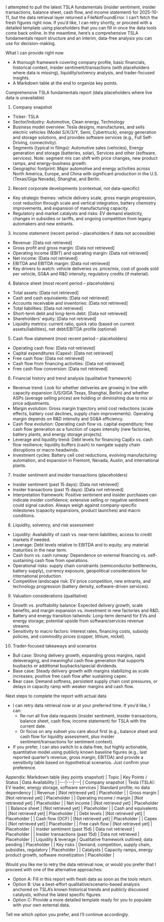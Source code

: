 I attempted to pull the latest TSLA fundamentals (insider sentiment, insider transactions, balance sheet, cash flow, and income statement) for 2025-10-11, but the data retrieval layer returned a FileNotFoundError. I can’t fetch the fresh figures right now. If you’d like, I can retry shortly, or proceed with a detailed template using placeholders that you can fill in once the data tools come back online. In the meantime, here’s a comprehensive TSLA fundamentals report structure and an interim, data-free analysis you can use for decision-making.

What I can provide right now
- A thorough framework covering company profile, basic financials, historical context, insider sentiment/transactions (with placeholders where data is missing), liquidity/solvency analysis, and trader-focused insights.
- A Markdown table at the end to organize key points.

Comprehensive TSLA fundamentals report (data placeholders where live data is unavailable)
1) Company snapshot
- Ticker: TSLA
- Sector/Industry: Automotive, Clean energy, Technology
- Business model overview: Tesla designs, manufactures, and sells electric vehicles (Model S/X/3/Y, Semi, Cybertruck), energy generation and storage solutions, and provides software services (e.g., Full Self-Driving, connectivity).
- Segments (typical in filings): Automotive sales (vehicles), Energy generation and storage (batteries, solar), Services and other (software, services). Note: segment mix can shift with price changes, new product ramps, and energy-business growth.
- Geographic footprint: Major automotive and energy activities across North America, Europe, and China with significant production in the U.S. (Texas/Giga Nevada), Shanghai, and Berlin.

2) Recent corporate developments (contextual, not data-specific)
- Key strategic themes: vehicle delivery scale, gross margin progression, cost reduction through scale and vertical integration, battery chemistry improvements, and expansion of manufacturing capacity.
- Regulatory and market catalysts and risks: EV demand elasticity, changes in subsidies or tariffs, and ongoing competition from legacy automakers and new entrants.

3) Income statement (recent period – placeholders if data not accessible)
- Revenue: [Data not retrieved]
- Gross profit and gross margin: [Data not retrieved]
- Operating income (EBIT) and operating margin: [Data not retrieved]
- Net income: [Data not retrieved]
- EBITDA and EBITDA margin: [Data not retrieved]
- Key drivers to watch: vehicle deliveries vs. price/mix, cost of goods sold per vehicle, SG&A and R&D intensity, regulatory credits (if material).

4) Balance sheet (most recent period – placeholders)
- Total assets: [Data not retrieved]
- Cash and cash equivalents: [Data not retrieved]
- Accounts receivable and inventories: [Data not retrieved]
- Total liabilities: [Data not retrieved]
- Short-term debt and long-term debt: [Data not retrieved]
- Shareholders’ equity: [Data not retrieved]
- Liquidity metrics: current ratio, quick ratio (based on current assets/liabilities), net debt/EBITDA profile (optional)

5) Cash flow statement (most recent period – placeholders)
- Operating cash flow: [Data not retrieved]
- Capital expenditures (Capex): [Data not retrieved]
- Free cash flow: [Data not retrieved]
- Cash flow from financing activities: [Data not retrieved]
- Free cash flow conversion: [Data not retrieved]

6) Financial history and trend analysis (qualitative framework)
- Revenue trend: Look for whether deliveries are growing in line with capacity expansion (US/GIGA Texas, Shanghai, Berlin) and whether ASPs (average selling prices) are holding or diminishing due to mix or price adjustments.
- Margin evolution: Gross margin trajectory amid cost reductions (scale effects, battery cost declines, supply chain improvements). Operating margin depends on R&D intensity and SG&A efficiency.
- Cash flow evolution: Operating cash flow vs. capital expenditure; free cash flow generation as a function of capex intensity (new factories, battery plants, and energy storage projects).
- Leverage and liquidity trend: Debt levels for financing CapEx vs. cash flow resilience; liquidity buffers (cash) to navigate supply chain disruptions or macro headwinds.
- Investment cycles: Battery cell cost reductions, evolving manufacturing automation, and expansion in Fremont, Nevada, Austin, and international plants.

7) Insider sentiment and insider transactions (placeholders)
- Insider sentiment (past 15 days): [Data not retrieved]
- Insider transactions (past 15 days): [Data not retrieved]
- Interpretation framework: Positive sentiment and insider purchases can indicate insider confidence; extensive selling or negative sentiment could signal caution. Always weigh against company-specific milestones (capacity expansions, product launches) and macro conditions.

8) Liquidity, solvency, and risk assessment
- Liquidity: Availability of cash vs. near-term liabilities; access to credit markets if needed.
- Leverage: Debt levels relative to EBITDA and to equity; any material maturities in the near term.
- Cash burn vs. cash runway: Dependence on external financing vs. self-sustaining cash flow from operations.
- Operational risks: supply chain constraints (semiconductor bottlenecks, battery supply), currency exposure, geopolitical considerations for international production.
- Competitive landscape risk: EV price competition, new entrants, and technology progression (battery density, software-driven services).

9) Valuation considerations (qualitative)
- Growth vs. profitability balance: Expected delivery growth, scale benefits, and margin expansion vs. investment in new factories and R&D.
- Battery and energy transition tailwinds: Long-term demand for EVs and energy storage; potential upside from software/services revenue streams.
- Sensitivity to macro factors: Interest rates, financing costs, subsidy policies, and commodity prices (copper, lithium, nickel).

10) Trader-focused takeaways and scenarios
- Bull case: Strong delivery growth, expanding gross margins, rapid deleveraging, and meaningful cash flow generation that supports buybacks or additional buybacks/special dividends.
- Base case: Steady delivery growth with margins stabilizing as scale increases; positive free cash flow after sustaining capex.
- Bear case: Demand softness, persistent supply chain cost pressures, or delays in capacity ramp with weaker margins and cash flow.

Next steps to complete the report with actual data
- I can retry data retrieval now or at your preferred time. If you’d like, I can:
  - Re-run all five data requests (insider sentiment, insider transactions, balance sheet, cash flow, income statement) for TSLA with the current date.
  - Or focus on any subset you care about first (e.g., balance sheet and cash flow for liquidity assessment, plus insider sentiment/transactions for sentiment context).
- If you prefer, I can also switch to a data-free, but highly actionable, quantitative model using publicly known baseline figures (e.g., last reported quarter’s revenue, gross margin, EBITDA) and provide a sensitivity table based on hypothetical scenarios. Just confirm your preference.

Appendix: Markdown table (key points snapshot)
| Topic | Key Points / Status | Data Availability |
|---|---|---|
| Company snapshot | Tesla (TSLA): EV leader, energy storage, software services | Standard profile; no data dependency |
| Revenue | [Not retrieved yet] | Placeholder |
| Gross margin | [Not retrieved yet] | Placeholder |
| Operating income / margin | [Not retrieved yet] | Placeholder |
| Net income | [Not retrieved yet] | Placeholder |
| Balance sheet | [Not retrieved yet] | Placeholder |
| Cash and equivalents | [Not retrieved yet] | Placeholder |
| Debt levels | [Not retrieved yet] | Placeholder |
| Cash flow (OCF) | [Not retrieved yet] | Placeholder |
| Capex | [Not retrieved yet] | Placeholder |
| Free cash flow | [Not retrieved yet] | Placeholder |
| Insider sentiment (past 15d) | Data not retrieved | Placeholder |
| Insider transactions (past 15d) | Data not retrieved | Placeholder |
| Liquidity & leverage | Qualitative framework outlined; data pending | Placeholder |
| Key risks | Demand, competition, supply chain, subsidies, regulatory | Placeholder |
| Catalysts | Capacity ramps, energy product growth, software monetization | Placeholder |

Would you like me to retry the data retrieval now, or would you prefer that I proceed with one of the alternative approaches:
- Option A: Fill in this report with fresh data as soon as the tools return.
- Option B: Use a best-effort qualitative/scenario-based analysis anchored on TSLA’s known historical trends and publicly discussed catalysts, without the latest specific figures.
- Option C: Provide a more detailed template ready for you to populate with your own external data.

Tell me which option you prefer, and I’ll continue accordingly.